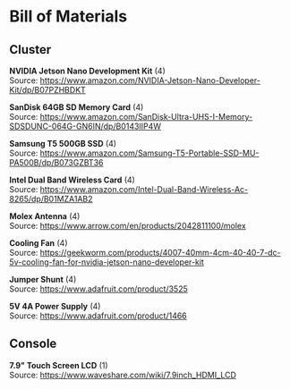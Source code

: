 # Bill of Materials

## Cluster

**NVIDIA Jetson Nano Development Kit** (4)<br>
Source: <a href="https://www.amazon.com/NVIDIA-Jetson-Nano-Developer-Kit/dp/B07PZHBDKT">https://www.amazon.com/NVIDIA-Jetson-Nano-Developer-Kit/dp/B07PZHBDKT</a><br>

**SanDisk 64GB SD Memory Card** (4)<br>
Source: <a href="https://www.amazon.com/SanDisk-Ultra-UHS-I-Memory-SDSDUNC-064G-GN6IN/dp/B0143IIP4W">https://www.amazon.com/SanDisk-Ultra-UHS-I-Memory-SDSDUNC-064G-GN6IN/dp/B0143IIP4W</a><br>

**Samsung T5 500GB SSD** (4)<br>
Source: <a href="https://www.amazon.com/Samsung-T5-Portable-SSD-MU-PA500B/dp/B073GZBT36">https://www.amazon.com/Samsung-T5-Portable-SSD-MU-PA500B/dp/B073GZBT36</a><br>

**Intel Dual Band Wireless Card** (4)<br>
Source: <a href="https://www.amazon.com/Intel-Dual-Band-Wireless-Ac-8265/dp/B01MZA1AB2">https://www.amazon.com/Intel-Dual-Band-Wireless-Ac-8265/dp/B01MZA1AB2</a><br>

**Molex Antenna** (4)<br>
Source: <a href="https://www.arrow.com/en/products/2042811100/molex">https://www.arrow.com/en/products/2042811100/molex</a><br>

**Cooling Fan** (4)<br>
Source: <a href="https://geekworm.com/products/4007-40mm-4cm-40-40-7-dc-5v-cooling-fan-for-nvidia-jetson-nano-developer-kit">https://geekworm.com/products/4007-40mm-4cm-40-40-7-dc-5v-cooling-fan-for-nvidia-jetson-nano-developer-kit</a><br>

**Jumper Shunt** (4)<br>
Source: <a href="https://www.adafruit.com/product/3525">https://www.adafruit.com/product/3525</a><br>

**5V 4A Power Supply** (4)<br>
Source: <a href="https://www.adafruit.com/product/1466">https://www.adafruit.com/product/1466</a><br>

## Console

**7.9" Touch Screen LCD** (1)<br>
Source: <a href="https://www.waveshare.com/wiki/7.9inch_HDMI_LCD">https://www.waveshare.com/wiki/7.9inch_HDMI_LCD</a><br>
